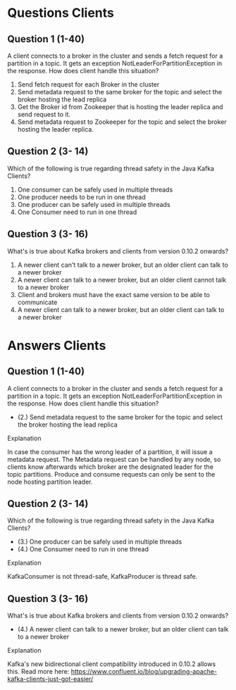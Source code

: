 # Questions Clients

## Question 1 (1-40)
A client connects to a broker in the cluster and sends a fetch request for a partition in a topic. It gets an exception NotLeaderForPartitionException in the response. How does client handle this situation?

1. Send fetch request for each Broker in the cluster
2. Send metadata request to the same broker for the topic and select the broker hosting the lead replica
3. Get the Broker id from Zookeeper that is hosting the leader replica and send request to it.
4. Send metadata request to Zookeeper for the topic and select the broker hosting the leader replica.

## Question 2 (3- 14)
Which of the following is true regarding thread safety in the Java Kafka Clients?

1. One consumer can be safely used in multiple threads
2. One producer needs to be run in one thread
3. One producer can be safely used in multiple threads
4. One Consumer need to run in one thread


## Question 3 (3-  16)
What's is true about Kafka brokers and clients from version 0.10.2 onwards?

1. A newer client can't talk to a newer broker, but an older client can talk to a newer broker
2. A newer client can talk to a newer broker, but an older client cannot talk to a newer broker
3. Client and brokers must have the exact same version to be able to communicate
4. A newer client can talk to a newer broker, but an older client can talk to a newer broker

# Answers Clients
## Question 1 (1-40)
A client connects to a broker in the cluster and sends a fetch request for a partition in a topic. It gets an exception NotLeaderForPartitionException in the response. How does client handle this situation?


- (2.) Send metadata request to the same broker for the topic and select the broker hosting the lead replica

Explanation

In case the consumer has the wrong leader of a partition, it will issue a metadata request. The Metadata request can be handled by any node, so clients know afterwards which broker are the designated leader for the topic partitions. Produce and consume requests can only be sent to the node hosting partition leader.

## Question 2 (3- 14)
Which of the following is true regarding thread safety in the Java Kafka Clients?

- (3.) One producer can be safely used in multiple threads
- (4.) One Consumer need to run in one thread

Explanation

KafkaConsumer is not thread-safe, KafkaProducer is thread safe.


## Question 3 (3-  16)
What's is true about Kafka brokers and clients from version 0.10.2 onwards?

- (4.) A newer client can talk to a newer broker, but an older client can talk to a newer broker

Explanation

Kafka's new bidirectional client compatibility introduced in 0.10.2 allows this. Read more here: https://www.confluent.io/blog/upgrading-apache-kafka-clients-just-got-easier/
